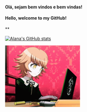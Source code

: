 #### Olá, sejam bem vindos e bem vindas!

#### Hello, welcome to my GitHub!

**

[![Alana's GitHub stats](https://github-readme-stats.vercel.app/api?username=alanamonteiro)](https://github.com/anuraghazra/github-readme-stats)


<img src="https://github.com/alanamonteiro/alanamonteiro/blob/main/tenor.gif" height="200">
